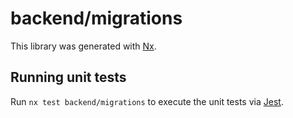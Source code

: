 # backend/migrations

This library was generated with [Nx](https://nx.dev).

## Running unit tests

Run `nx test backend/migrations` to execute the unit tests via [Jest](https://jestjs.io).
